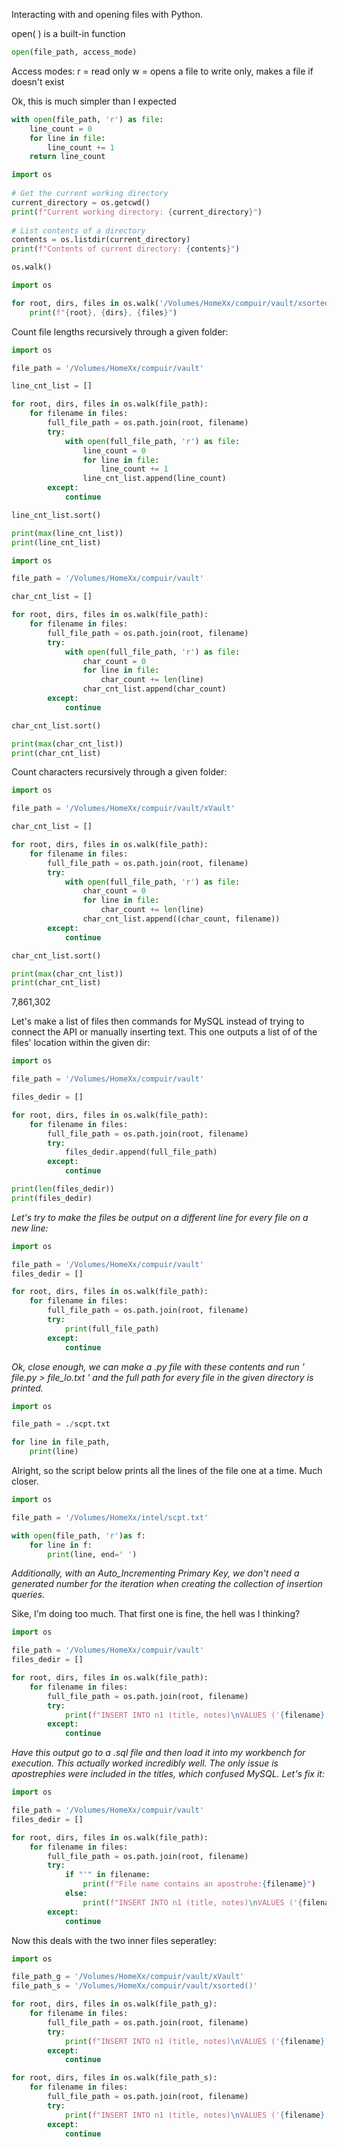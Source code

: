 Interacting with and opening files with Python.

open( ) is a built-in function
```python
open(file_path, access_mode)
```
Access modes: 
	   r = read only
		 w = opens a file to write only, makes a file if doesn't exist

Ok, this is much simpler than I expected

```python
with open(file_path, 'r') as file:
	line_count = 0
	for line in file:
		line_count += 1
	return line_count
```


```python
import os  
  
# Get the current working directory  
current_directory = os.getcwd()  
print(f"Current working directory: {current_directory}")  
  
# List contents of a directory  
contents = os.listdir(current_directory)  
print(f"Contents of current directory: {contents}")

os.walk()
```

```python
import os

for root, dirs, files in os.walk('/Volumes/HomeXx/compuir/vault/xsorted()/III SQL'):
	print(f"{root}, {dirs}, {files}")
```


Count file lengths recursively through a given folder:
```python
import os

file_path = '/Volumes/HomeXx/compuir/vault'

line_cnt_list = []

for root, dirs, files in os.walk(file_path):
	for filename in files:
		full_file_path = os.path.join(root, filename)
		try:
			with open(full_file_path, 'r') as file:
				line_count = 0
				for line in file:
					line_count += 1
				line_cnt_list.append(line_count)
		except:
			continue

line_cnt_list.sort()

print(max(line_cnt_list))
print(line_cnt_list)
```

```python
import os

file_path = '/Volumes/HomeXx/compuir/vault'

char_cnt_list = []

for root, dirs, files in os.walk(file_path):
	for filename in files:
		full_file_path = os.path.join(root, filename)
		try:
			with open(full_file_path, 'r') as file:
				char_count = 0
				for line in file:
					char_count += len(line)
				char_cnt_list.append(char_count)
		except:
			continue

char_cnt_list.sort()

print(max(char_cnt_list))
print(char_cnt_list)
```



Count characters recursively through a given folder:
```python
import os

file_path = '/Volumes/HomeXx/compuir/vault/xVault'

char_cnt_list = []

for root, dirs, files in os.walk(file_path):
	for filename in files:
		full_file_path = os.path.join(root, filename)
		try:
			with open(full_file_path, 'r') as file:
				char_count = 0
				for line in file:
					char_count += len(line)
				char_cnt_list.append((char_count, filename))
		except:
			continue

char_cnt_list.sort()

print(max(char_cnt_list))
print(char_cnt_list)
```

7,861,302

Let's make a list of files then commands for MySQL instead of trying to connect the API or manually inserting text.
This one outputs a list of of the files' location within the given dir:
```python
import os

file_path = '/Volumes/HomeXx/compuir/vault'

files_dedir = []

for root, dirs, files in os.walk(file_path):
	for filename in files:
		full_file_path = os.path.join(root, filename)
		try:
			files_dedir.append(full_file_path)
		except:
			continue

print(len(files_dedir))
print(files_dedir)
```
*Let's try to make the files be output on a different line for every file on a new line:*
```python
import os

file_path = '/Volumes/HomeXx/compuir/vault'
files_dedir = []

for root, dirs, files in os.walk(file_path):
	for filename in files:
		full_file_path = os.path.join(root, filename)
		try:
			print(full_file_path)
		except:
			continue
```
*Ok, close enough, we can make a .py file with these contents and run ' file.py > file_lo.txt ' and the full path for every file in the given directory is printed.*
```python
import os

file_path = ./scpt.txt

for line in file_path,
	print(line)
```


Alright, so the script below prints all the lines of the file one at a time. Much closer.
```python
import os  

file_path = '/Volumes/HomeXx/intel/scpt.txt'

with open(file_path, 'r')as f:
	for line in f:
		print(line, end=' ')
```
*Additionally, with an Auto_Incrementing Primary Key, we don't need a generated number for the iteration when creating the collection of insertion queries.*


Sike, I'm doing too much. That first one is fine, the hell was I thinking?
```python
import os

file_path = '/Volumes/HomeXx/compuir/vault'
files_dedir = []

for root, dirs, files in os.walk(file_path):
	for filename in files:
		full_file_path = os.path.join(root, filename)
		try:
			print(f"INSERT INTO n1 (title, notes)\nVALUES ('{filename}', LOAD_FILE('{full_file_path}));")
		except:
			continue
```
*Have this output go to a .sql file and then load it into my workbench for execution. This actually worked incredibly well. The only issue is apostrephies were included in the titles, which confused MySQL. Let's fix it:*
```python
import os

file_path = '/Volumes/HomeXx/compuir/vault'
files_dedir = []

for root, dirs, files in os.walk(file_path):
	for filename in files:
		full_file_path = os.path.join(root, filename)
		try:
			if "'" in filename:
				print(f"File name contains an apostrohe:{filename}")
			else:
				print(f"INSERT INTO n1 (title, notes)\nVALUES ('{filename}', LOAD_FILE('{full_file_path}));")
		except:
			continue
```

Now this deals with the two inner files seperatley:
```python
import os

file_path_g = '/Volumes/HomeXx/compuir/vault/xVault'
file_path_s = '/Volumes/HomeXx/compuir/vault/xsorted()'

for root, dirs, files in os.walk(file_path_g):
	for filename in files:
		full_file_path = os.path.join(root, filename)
		try:
			print(f"INSERT INTO n1 (title, notes)\nVALUES ('{filename}', LOAD_FILE('{full_file_path}));")
		except:
			continue

for root, dirs, files in os.walk(file_path_s):
	for filename in files:
		full_file_path = os.path.join(root, filename)
		try:
			print(f"INSERT INTO n1 (title, notes)\nVALUES ('{filename}', LOAD_FILE('{full_file_path}));")
		except:
			continue
```